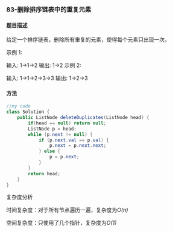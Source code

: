 ### 83-删除排序链表中的重复元素

#### 题目描述

给定一个排序链表，删除所有重复的元素，使得每个元素只出现一次。

示例 1:

输入: 1->1->2
输出: 1->2
示例 2:

输入: 1->1->2->3->3
输出: 1->2->3


#### 方法


```java
//my code
class Solution {
    public ListNode deleteDuplicates(ListNode head) {
        if(head == null) return null;
        ListNode p = head;
        while (p.next != null) {
            if (p.next.val == p.val) {
                p.next = p.next.next;
            } else {
                p = p.next;
            }
        }
        return head;
    }
}
```

复杂度分析

时间复杂度：对于所有节点遍历一遍，复杂度为*O(n)*

空间复杂度：只使用了几个指针，复杂度为*O(1)*
